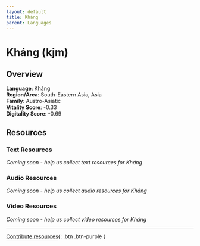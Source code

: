 ```yaml
---
layout: default
title: Kháng
parent: Languages
---
```


# Kháng (kjm)

## Overview

**Language**: Kháng  
**Region/Area**: South-Eastern Asia, Asia  
**Family**: Austro-Asiatic  
**Vitality Score**: -0.33  
**Digitality Score**: -0.69  

## Resources

### Text Resources
*Coming soon - help us collect text resources for Kháng*

### Audio Resources
*Coming soon - help us collect audio resources for Kháng*

### Video Resources
*Coming soon - help us collect video resources for Kháng*

---

[Contribute resources](https://fairtrain.github.io/){: .btn .btn-purple }
